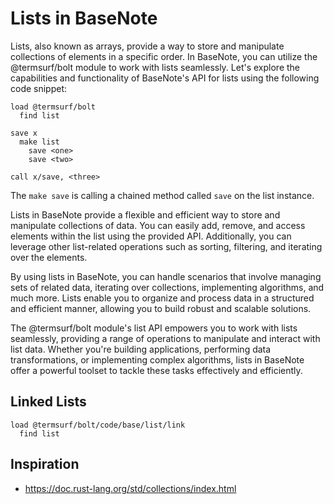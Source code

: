 # Lists in BaseNote

Lists, also known as arrays, provide a way to store and manipulate
collections of elements in a specific order. In BaseNote, you can
utilize the @termsurf/bolt module to work with lists seamlessly. Let's
explore the capabilities and functionality of BaseNote's API for lists
using the following code snippet:

```
load @termsurf/bolt
  find list

save x
  make list
    save <one>
    save <two>

call x/save, <three>
```

The `make save` is calling a chained method called `save` on the list
instance.

Lists in BaseNote provide a flexible and efficient way to store and
manipulate collections of data. You can easily add, remove, and access
elements within the list using the provided API. Additionally, you can
leverage other list-related operations such as sorting, filtering, and
iterating over the elements.

By using lists in BaseNote, you can handle scenarios that involve
managing sets of related data, iterating over collections, implementing
algorithms, and much more. Lists enable you to organize and process data
in a structured and efficient manner, allowing you to build robust and
scalable solutions.

The @termsurf/bolt module's list API empowers you to work with lists
seamlessly, providing a range of operations to manipulate and interact
with list data. Whether you're building applications, performing data
transformations, or implementing complex algorithms, lists in BaseNote
offer a powerful toolset to tackle these tasks effectively and
efficiently.

## Linked Lists

```
load @termsurf/bolt/code/base/list/link
  find list
```

## Inspiration

- https://doc.rust-lang.org/std/collections/index.html
